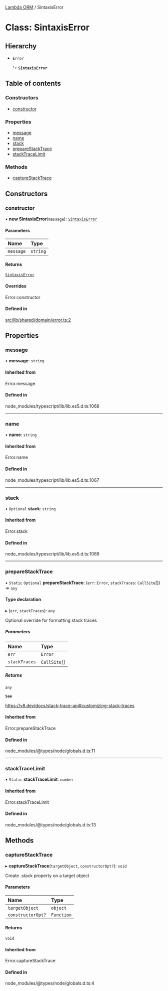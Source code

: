 [Lambda ORM](../README.md) / SintaxisError

# Class: SintaxisError

## Hierarchy

- `Error`

  ↳ **`SintaxisError`**

## Table of contents

### Constructors

- [constructor](SintaxisError.md#constructor)

### Properties

- [message](SintaxisError.md#message)
- [name](SintaxisError.md#name)
- [stack](SintaxisError.md#stack)
- [prepareStackTrace](SintaxisError.md#preparestacktrace)
- [stackTraceLimit](SintaxisError.md#stacktracelimit)

### Methods

- [captureStackTrace](SintaxisError.md#capturestacktrace)

## Constructors

### constructor

• **new SintaxisError**(`message`): [`SintaxisError`](SintaxisError.md)

#### Parameters

| Name | Type |
| :------ | :------ |
| `message` | `string` |

#### Returns

[`SintaxisError`](SintaxisError.md)

#### Overrides

Error.constructor

#### Defined in

[src/lib/shared/domain/error.ts:2](https://github.com/FlavioLionelRita/lambdaorm/blob/bea17731/src/lib/shared/domain/error.ts#L2)

## Properties

### message

• **message**: `string`

#### Inherited from

Error.message

#### Defined in

node_modules/typescript/lib/lib.es5.d.ts:1068

___

### name

• **name**: `string`

#### Inherited from

Error.name

#### Defined in

node_modules/typescript/lib/lib.es5.d.ts:1067

___

### stack

• `Optional` **stack**: `string`

#### Inherited from

Error.stack

#### Defined in

node_modules/typescript/lib/lib.es5.d.ts:1069

___

### prepareStackTrace

▪ `Static` `Optional` **prepareStackTrace**: (`err`: `Error`, `stackTraces`: `CallSite`[]) => `any`

#### Type declaration

▸ (`err`, `stackTraces`): `any`

Optional override for formatting stack traces

##### Parameters

| Name | Type |
| :------ | :------ |
| `err` | `Error` |
| `stackTraces` | `CallSite`[] |

##### Returns

`any`

**`See`**

https://v8.dev/docs/stack-trace-api#customizing-stack-traces

#### Inherited from

Error.prepareStackTrace

#### Defined in

node_modules/@types/node/globals.d.ts:11

___

### stackTraceLimit

▪ `Static` **stackTraceLimit**: `number`

#### Inherited from

Error.stackTraceLimit

#### Defined in

node_modules/@types/node/globals.d.ts:13

## Methods

### captureStackTrace

▸ **captureStackTrace**(`targetObject`, `constructorOpt?`): `void`

Create .stack property on a target object

#### Parameters

| Name | Type |
| :------ | :------ |
| `targetObject` | `object` |
| `constructorOpt?` | `Function` |

#### Returns

`void`

#### Inherited from

Error.captureStackTrace

#### Defined in

node_modules/@types/node/globals.d.ts:4
